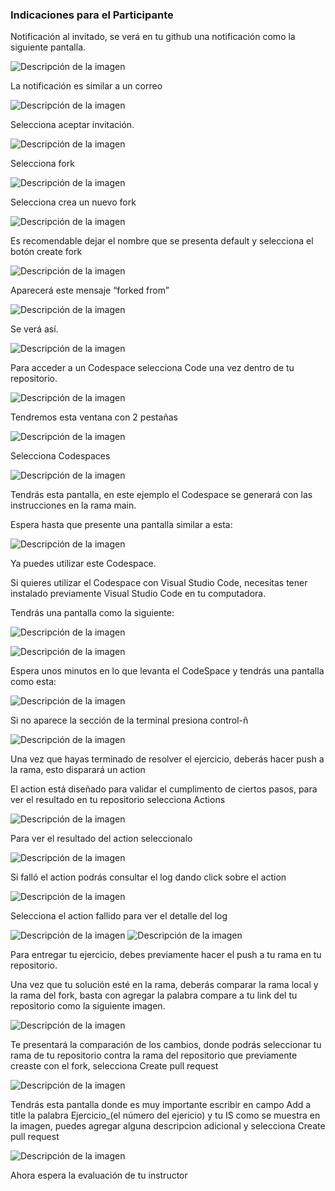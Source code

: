 ### Indicaciones para el Participante
Notificación al invitado, se verá en tu github una notificación como la siguiente pantalla.

![Descripción de la imagen](../imagenes/Img6.png)

La notificación es similar a un correo 

![Descripción de la imagen](../imagenes/Img7.png)

Selecciona aceptar invitación.

![Descripción de la imagen](../imagenes/Img8.png)

Selecciona fork

![Descripción de la imagen](../imagenes/Img9.png)

Selecciona crea un nuevo fork

![Descripción de la imagen](../imagenes/Img10.png)

Es recomendable dejar el nombre que se presenta default y selecciona el botón create fork

![Descripción de la imagen](../imagenes/Img11.png)

Aparecerá este mensaje “forked from” 

![Descripción de la imagen](../imagenes/Img12.png)

Se verá así.

![Descripción de la imagen](../imagenes/Img13.png)

Para acceder a un Codespace selecciona Code una vez dentro de tu repositorio.

![Descripción de la imagen](../imagenes/Img14.png)

Tendremos esta ventana con 2 pestañas

![Descripción de la imagen](../imagenes/Img15.png)

Selecciona Codespaces

![Descripción de la imagen](../imagenes/Img16.png)

Tendrás esta pantalla, en este ejemplo el Codespace se generará con las instrucciones en la rama main. 

Espera hasta que presente una pantalla similar a esta:

![Descripción de la imagen](../imagenes/Img17.png)

Ya puedes utilizar este Codespace.

Si quieres utilizar el Codespace con Visual Studio Code, necesitas tener instalado previamente Visual Studio Code en tu computadora.

Tendrás una pantalla como la siguiente:

![Descripción de la imagen](../imagenes/Img18.png)

![Descripción de la imagen](../imagenes/Img19.png)

Espera unos minutos en lo que levanta el CodeSpace y tendrás una pantalla como esta:

![Descripción de la imagen](../imagenes/Img20.png)

Si no aparece la sección de la terminal presiona control-ñ

![Descripción de la imagen](../imagenes/Img21.png)

Una vez que hayas terminado de resolver el ejercicio, deberás hacer push a la rama, esto disparará un action

El action está diseñado para validar el cumplimento de ciertos pasos, para ver el resultado en tu repositorio selecciona Actions

![Descripción de la imagen](../imagenes/Img22.png)

Para ver el resultado del action seleccionalo

![Descripción de la imagen](../imagenes/Img23.png)

Si falló el action podrás consultar el log dando click sobre el action

![Descripción de la imagen](../imagenes/Img24.png)

Selecciona el action fallido para ver el detalle del log

![Descripción de la imagen](../imagenes/Img25.png)
![Descripción de la imagen](../imagenes/Img26.png)

Para entregar tu ejercicio, debes previamente hacer el push a tu rama en tu repositorio.

Una vez que tu solución esté en la rama, deberás comparar la rama local y la rama del fork, basta con agregar la palabra compare a tu link del tu repositorio como la siguiente imagen.

![Descripción de la imagen](../imagenes/Img27.png)

Te presentará la comparación de los cambios, donde podrás seleccionar tu rama de tu repositorio contra la rama del repositorio que previamente creaste con el fork, selecciona Create pull request

![Descripción de la imagen](../imagenes/Img28.png)

Tendrás esta pantalla donde es muy importante escribir en campo Add a title la palabra Ejercicio_(el número del ejericio) y tu IS como se muestra en la imagen, puedes agregar alguna descripcion adicional y selecciona Create pull request

![Descripción de la imagen](../imagenes/Img29.png)

Ahora espera la evaluación de tu instructor











